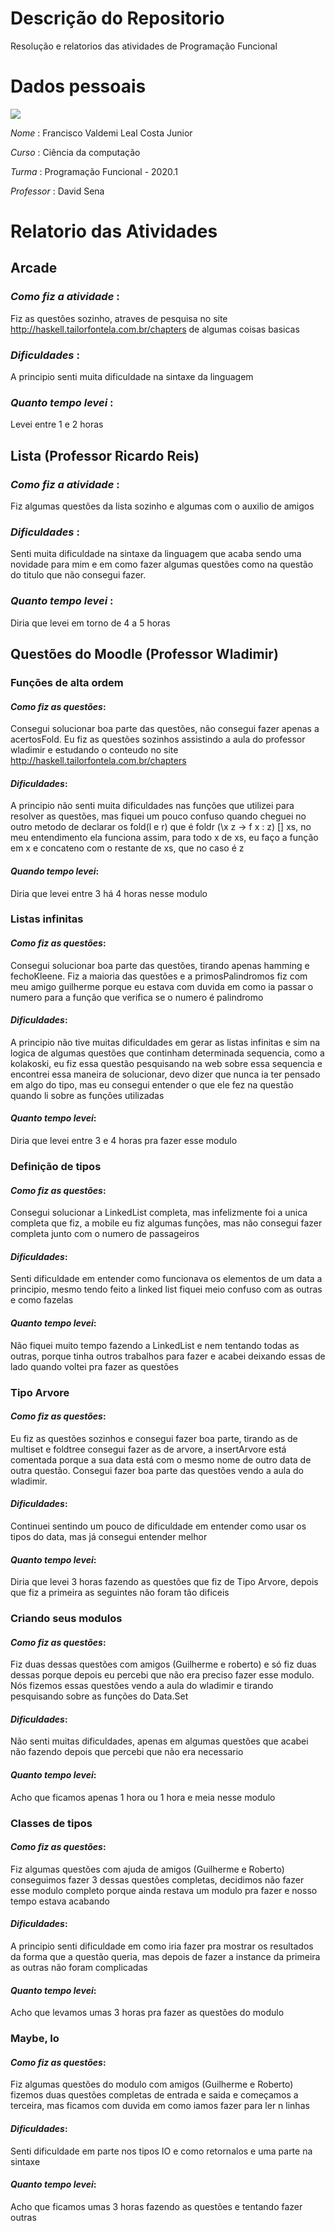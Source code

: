 # Descrição do Repositorio
Resolução e relatorios das atividades de Programação Funcional
# Dados pessoais
![](https://avatars2.githubusercontent.com/u/47836518?s=400&u=29348d610374298f0bd9535090e24201a42dc8e7&v=4)<p>
*Nome* : Francisco Valdemi Leal Costa Junior<p>
*Curso* : Ciência da computação<p>
*Turma* : Programação Funcional - 2020.1<p>
*Professor* : David Sena<p>
# Relatorio das Atividades
## Arcade
### *Como fiz a atividade* :
Fiz as questões sozinho, atraves de pesquisa no site  http://haskell.tailorfontela.com.br/chapters de algumas coisas basicas
### *Dificuldades* :
A principio senti muita dificuldade na sintaxe da linguagem
### *Quanto tempo levei* : 
Levei entre 1 e 2 horas


## Lista (Professor Ricardo Reis)
### *Como fiz a atividade* :
Fiz algumas questões da lista sozinho e algumas com o auxilio de amigos
### *Dificuldades* :
Senti muita dificuldade na sintaxe da linguagem que acaba sendo uma novidade para mim e em como fazer algumas questões como na questão do titulo que não consegui fazer.
### *Quanto tempo levei* : 
Diria que levei em torno de 4 a 5 horas

## Questões do Moodle (Professor Wladimir)
### Funções de alta ordem
#### *Como fiz as questões*:
Consegui solucionar boa parte das questões, não consegui fazer apenas a acertosFold. Eu fiz as questões sozinhos assistindo a aula do professor wladimir e estudando o conteudo no site http://haskell.tailorfontela.com.br/chapters
#### *Dificuldades*:
A principio não senti muita dificuldades nas funções que utilizei para resolver as questões, mas fiquei um pouco confuso quando cheguei no outro metodo de declarar os fold(l e r) que é 
foldr (\x z -> f x : z) [] xs, no meu entendimento ela funciona assim, para todo x de xs, eu faço a função em x e concateno com o restante de xs, que no caso é z
#### *Quando tempo levei*:
Diria que levei entre 3 há 4 horas nesse modulo

### Listas infinitas
#### *Como fiz as questões*:
Consegui solucionar boa parte das questões, tirando apenas hamming e fechoKleene. Fiz a maioria das questões e a primosPalindromos fiz com meu amigo guilherme porque eu estava com duvida em como ia passar o numero para a função que verifica se o numero é palindromo
#### *Dificuldades*: 
A principio não tive muitas dificuldades em gerar as listas infinitas e sim na logica de algumas questões que continham determinada sequencia, como a kolakoski, eu fiz essa questão pesquisando na web sobre essa sequencia e encontrei essa maneira de solucionar, devo dizer que nunca ia ter pensado em algo do tipo, mas eu consegui entender o que ele fez na questão quando li sobre as funções utilizadas
#### *Quanto tempo levei*:
Diria que levei entre 3 e 4 horas pra fazer esse modulo

### Definição de tipos
#### *Como fiz as questões*:
Consegui solucionar a LinkedList completa, mas infelizmente foi a unica completa que fiz, a mobile eu fiz algumas funções, mas não consegui fazer completa junto com o numero de passageiros
#### *Dificuldades*:
Senti dificuldade em entender como funcionava os elementos de um data a principio, mesmo tendo feito a linked list fiquei meio confuso com as outras e como fazelas 
#### *Quanto tempo levei*:
Não fiquei muito tempo fazendo a LinkedList e nem tentando todas as outras, porque tinha outros trabalhos para fazer e acabei deixando essas de lado quando voltei pra fazer as questões

### Tipo Arvore
#### *Como fiz as questões*:
Eu fiz as questões sozinhos e consegui fazer boa parte, tirando as de multiset e foldtree consegui fazer as de arvore, a insertArvore está comentada porque a sua data está com o mesmo nome de outro data de outra questão. Consegui fazer boa parte das questões vendo a aula do wladimir.
#### *Dificuldades*:
Continuei sentindo um pouco de dificuldade em entender como usar os tipos do data, mas já consegui entender melhor
#### *Quanto tempo levei*:
Diria que levei 3 horas fazendo as questões que fiz de Tipo Arvore, depois que fiz a primeira as seguintes não foram tão dificeis 

### Criando seus modulos
#### *Como fiz as questões*:
Fiz duas dessas questões com amigos (Guilherme e roberto) e só fiz duas dessas porque depois eu percebi que não era preciso fazer esse modulo. Nós fizemos essas questões vendo a aula do wladimir e tirando pesquisando sobre as funções do Data.Set
#### *Dificuldades*:
Não senti muitas dificuldades, apenas em algumas questões que acabei não fazendo depois que percebi que não era necessario
#### *Quanto tempo levei*:
Acho que ficamos apenas 1 hora ou 1 hora e meia nesse modulo

### Classes de tipos
#### *Como fiz as questões*:
Fiz algumas questões com ajuda de amigos (Guilherme e Roberto) conseguimos fazer 3 dessas questões completas, decidimos não fazer esse modulo completo porque ainda restava um modulo pra fazer e nosso tempo estava acabando
#### *Dificuldades*:
A principio senti dificuldade em como iria fazer pra mostrar os resultados da forma que a questão queria, mas depois de fazer a instance da primeira as outras não foram complicadas
#### *Quanto tempo levei*:
Acho que levamos umas 3 horas pra fazer as questões do modulo

### Maybe, Io
#### *Como fiz as questões*:
Fiz algumas questões do modulo com amigos (Guilherme e Roberto) fizemos duas questões completas de entrada e saida e começamos a terceira, mas ficamos com duvida em como iamos fazer para ler n linhas
#### *Dificuldades*:
Senti dificuldade em parte nos tipos IO e como retornalos e uma parte na sintaxe
#### *Quanto tempo levei*:
Acho que ficamos umas 3 horas fazendo as questões e tentando fazer outras
